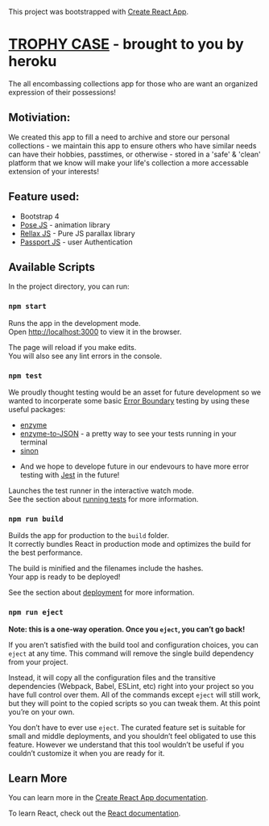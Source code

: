 This project was bootstrapped with [Create React App](https://github.com/facebook/create-react-app).

# [TROPHY CASE](https://tc-trophy-case.herokuapp.com/) - brought to you by heroku

The all encombassing collections app for those who are want an organized expression of their possessions!

## Motiviation:
We created this app to fill a need to archive and store our personal collections - we maintain this app to ensure others who have similar needs can have their hobbies, passtimes, or otherwise - stored in a 'safe' & 'clean' platform that we know will make your life's collection a more accessable extension of your interests! 

## Feature used:
- Bootstrap 4
- [Pose JS](https://popmotion.io/pose/) - animation library
- [Rellax JS](https://dixonandmoe.com/rellax/) - Pure JS parallax library
- [Passport JS](http://www.passportjs.org/) - user Authentication

## Available Scripts

In the project directory, you can run:

### `npm start`

Runs the app in the development mode.<br>
Open [http://localhost:3000](http://localhost:3000) to view it in the browser.

The page will reload if you make edits.<br>
You will also see any lint errors in the console.

### `npm test`

We proudly thought testing would be an asset for future development so we wanted to incorperate some basic [Error Boundary](https://reactjs.org/docs/error-boundaries.html) testing by using these useful packages:
 - [enzyme](https://github.com/airbnb/enzyme)
 - [enzyme-to-JSON](https://www.npmjs.com/package/enzyme-to-json) - a pretty way to see your tests running in your terminal
 - [sinon](https://sinonjs.org/)
 
 * And we hope to develope future in our endevours to have more error testing with [Jest](https://jestjs.io/) in the future!

Launches the test runner in the interactive watch mode.<br>
See the section about [running tests](https://facebook.github.io/create-react-app/docs/running-tests) for more information.

### `npm run build`

Builds the app for production to the `build` folder.<br>
It correctly bundles React in production mode and optimizes the build for the best performance.

The build is minified and the filenames include the hashes.<br>
Your app is ready to be deployed!

See the section about [deployment](https://facebook.github.io/create-react-app/docs/deployment) for more information.

### `npm run eject`

**Note: this is a one-way operation. Once you `eject`, you can’t go back!**

If you aren’t satisfied with the build tool and configuration choices, you can `eject` at any time. This command will remove the single build dependency from your project.

Instead, it will copy all the configuration files and the transitive dependencies (Webpack, Babel, ESLint, etc) right into your project so you have full control over them. All of the commands except `eject` will still work, but they will point to the copied scripts so you can tweak them. At this point you’re on your own.

You don’t have to ever use `eject`. The curated feature set is suitable for small and middle deployments, and you shouldn’t feel obligated to use this feature. However we understand that this tool wouldn’t be useful if you couldn’t customize it when you are ready for it.

## Learn More

You can learn more in the [Create React App documentation](https://facebook.github.io/create-react-app/docs/getting-started).

To learn React, check out the [React documentation](https://reactjs.org/).
